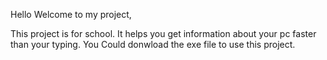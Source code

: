 Hello Welcome to my project,

This project is for school. It helps you get information about your pc faster than your typing.
You Could donwload the exe file to use this project.
